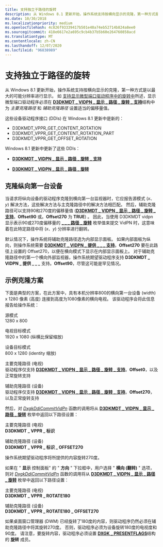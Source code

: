 ```yaml
---
title: 支持独立于路径的旋转
description: 从 Windows 8.1 更新开始，操作系统支持按横向显示的克隆，第一种方式是以最大的可能分辨率进行显示。
ms.date: 10/30/2018
ms.localizationpriority: medium
ms.openlocfilehash: 4c826f93339417b501e40a74eb52714b824a8ee0
ms.sourcegitcommit: 418e6617e2a695c9cb4b37b5b60e264760858acd
ms.translationtype: MT
ms.contentlocale: zh-CN
ms.lasthandoff: 12/07/2020
ms.locfileid: "96838989"
---
```

# <a name="span-iddisplaysupporting_path-independent_rotationspansupporting-path-independent-rotation"></a><span id="display.supporting_path-independent_rotation"></span>支持独立于路径的旋转


从 Windows 8.1 更新开始，操作系统支持按横向显示的克隆，第一种方式是以最大的可能分辨率进行显示。 如 [支持显示微型端口驱动程序中的旋转中](supporting-rotation-in-a-display-miniport-driver.md)所述，显示微型端口驱动程序必须在 [**D3DKMDT \_ VIDPN \_ 显示 \_ 路径 \_ 旋转 \_ 支持**](/windows-hardware/drivers/ddi/d3dkmdt/ns-d3dkmdt-_d3dkmdt_vidpn_present_path_rotation_support)结构中为 *主要克隆路径* 和 *辅助克隆路径* 设置适当的偏移量值。

这些设备驱动程序接口 (DDIs) 在 Windows 8.1 更新中是新的：

-   D3DKMDT_VPPR_GET_CONTENT_ROTATION
-   D3DKMDT_VPPR_GET_CONTENT_ROTATION_PART
-   D3DKMDT_VPPR_GET_OFFSET_ROTATION

Windows 8.1 更新中更新了这些 DDIs：

-   [**D3DKMDT \_ VIDPN \_ 显示 \_ 路径 \_ 旋转 \_ 支持**](/windows-hardware/drivers/ddi/d3dkmdt/ns-d3dkmdt-_d3dkmdt_vidpn_present_path_rotation_support)

-   [**D3DKMDT \_ VIDPN \_ 显示 \_ 路径 \_ 旋转**](/windows-hardware/drivers/ddi/d3dkmdt/ne-d3dkmdt-_d3dkmdt_vidpn_present_path_rotation)

## <a name="span-idcloning_a_portrait-first_devicespanspan-idcloning_a_portrait-first_devicespanspan-idcloning_a_portrait-first_devicespancloning-a-portrait-first-device"></a><span id="Cloning_a_portrait-first_device"></span><span id="cloning_a_portrait-first_device"></span><span id="CLONING_A_PORTRAIT-FIRST_DEVICE"></span>克隆纵向第一台设备


当请求将纵向设备的驱动程序克隆到横向第一台监视器时，它应报告源模式 (*x*、*y*) 解决方法，这些解决方法与主克隆路径中的解决方法相匹配。 然后，辅助克隆路径可以支持90和270度的偏移量值 ([**D3DKMDT \_ VIDPN \_ 显示 \_ 路径 \_ 旋转 \_ 支持**](/windows-hardware/drivers/ddi/d3dkmdt/ns-d3dkmdt-_d3dkmdt_vidpn_present_path_rotation_support)。**Offset90** 或。**Offset270** 为 **TRUE**) 。 因此，当使用 D3DKMDT vidpn 显示表示90或270度偏移量的 [**\_ \_ \_ 路径 \_ 旋转**](/windows-hardware/drivers/ddi/d3dkmdt/ne-d3dkmdt-_d3dkmdt_vidpn_present_path_rotation) 枚举值来提交 VidPN 时，这意味着在此特定路径中将 (*x*、*y*) 分辨率进行翻转。

默认情况下，操作系统将辅助克隆路径选为内部显示面板。 如果内部面板为纵向，则操作系统需要 [**D3DKMDT \_ VIDPN \_ 提供 \_ \_ \_ 支持**](/windows-hardware/drivers/ddi/d3dkmdt/ns-d3dkmdt-_d3dkmdt_vidpn_present_path_rotation_support)。**Offset270** 要在此路径上设置的 Offset270，以便在横向模式下显示在内部显示面板上。 对于辅助克隆路径中的第一个横向外部监视器，操作系统期望驱动程序支持 **D3DKMDT \_ VIDPN \_ 提供 \_ \_ \_** 支持。**Offset90**，尽管这可能是罕见情况。

## <a name="span-idexample_clone_scenariosspanspan-idexample_clone_scenariosspanspan-idexample_clone_scenariosspanexample-clone-scenarios"></a><span id="Example_clone_scenarios"></span><span id="example_clone_scenarios"></span><span id="EXAMPLE_CLONE_SCENARIOS"></span>示例克隆方案


下面是典型的方案，在此方案中，具有本机分辨率800的横向第一台设备 (width) x 1280 像素 (高度) 连接到高度为1080像素的横向电视。 该驱动程序会将此信息报告给操作系统：

<span id="source_mode"></span><span id="SOURCE_MODE"></span>源模式  
1280 x 800

<span id="TV_target_mode"></span><span id="tv_target_mode"></span><span id="TV_TARGET_MODE"></span>电视目标模式  
1920 x 1080 (纵横比保留缩放) 

<span id="device_target_mode"></span><span id="DEVICE_TARGET_MODE"></span>设备目标模式  
800 x 1280 (identity 缩放) 

<span id="primary_clone_path__TV_"></span><span id="primary_clone_path__tv_"></span><span id="PRIMARY_CLONE_PATH__TV_"></span>主要克隆路径 (电视)   
驱动程序仅支持 [**D3DKMDT \_ VIDPN \_ 显示 \_ 路径 \_ 旋转 \_ 支持**](/windows-hardware/drivers/ddi/d3dkmdt/ns-d3dkmdt-_d3dkmdt_vidpn_present_path_rotation_support)。**Offset0**，以及正常旋转支持

<span id="secondary_clone_path__device_"></span><span id="SECONDARY_CLONE_PATH__DEVICE_"></span>辅助克隆路径 (设备)   
驱动程序仅支持 [**D3DKMDT \_ VIDPN \_ 显示 \_ 路径 \_ 旋转 \_ 支持**](/windows-hardware/drivers/ddi/d3dkmdt/ns-d3dkmdt-_d3dkmdt_vidpn_present_path_rotation_support)。**Offset270**，以及正常旋转支持

<span></span>  

然后，对 [*DxgkDdiCommitVidPn*](/windows-hardware/drivers/ddi/d3dkmddi/nc-d3dkmddi-dxgkddi_commitvidpn) 函数的调用将从 [**D3DKMDT \_ VIDPN \_ 显示 \_ 路径 \_ 旋转**](/windows-hardware/drivers/ddi/d3dkmdt/ne-d3dkmdt-_d3dkmdt_vidpn_present_path_rotation) 枚举中返回以下路径设置：

<span id="primary_clone_path__TV_"></span><span id="primary_clone_path__tv_"></span><span id="PRIMARY_CLONE_PATH__TV_"></span>主要克隆路径 (电视)   
**D3DKMDT \_ VPPR \_ 标识**

<span id="secondary_clone_path__device_"></span><span id="SECONDARY_CLONE_PATH__DEVICE_"></span>辅助克隆路径 (设备)   
**D3DKMDT \_ VPPR \_ 标识 \_ OFFSET270**

操作系统期望驱动程序将所提供的内容旋转270度。

如果在 " **显示** 控制面板" 的 " **方向** " 下拉框中，用户选择 " **横向 (翻转)** " 选项，则对 [*DxgkDdiCommitVidPn*](/windows-hardware/drivers/ddi/d3dkmddi/nc-d3dkmddi-dxgkddi_commitvidpn) 函数的调用将从 [**D3DKMDT \_ VIDPN \_ 显示 \_ 路径 \_ 旋转**](/windows-hardware/drivers/ddi/d3dkmdt/ne-d3dkmdt-_d3dkmdt_vidpn_present_path_rotation) 枚举中返回以下路径设置：

<span id="primary_clone_path__TV_"></span><span id="primary_clone_path__tv_"></span><span id="PRIMARY_CLONE_PATH__TV_"></span>主要克隆路径 (电视)   
**D3DKMDT \_ VPPR \_ ROTATE180**

<span id="secondary_clone_path__device_"></span><span id="SECONDARY_CLONE_PATH__DEVICE_"></span>辅助克隆路径 (设备)   
**D3DKMDT \_ VPPR \_ ROTATE180 \_ OFFSET270**

如果桌面窗口管理器 (DWM) 已经旋转了180度的内容，则驱动程序仍然必须在辅助克隆路径中将其旋转270度。 否则，驱动程序必须为设备旋转180度的电视度和90度。 请注意，要旋转内容，驱动程序必须设置 [**DXGK \_ PRESENTFLAGS**](/windows-hardware/drivers/ddi/d3dkmddi/ns-d3dkmddi-_dxgk_presentflags)结构的 **旋转** 成员。

 

